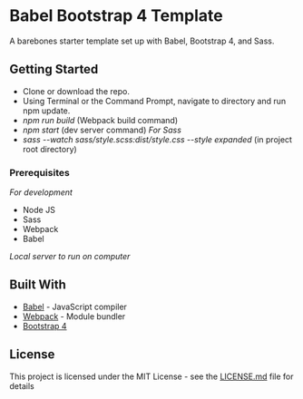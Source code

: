 # Babel Bootstrap 4 Template

A barebones starter template set up with Babel, Bootstrap 4, and Sass.

## Getting Started

* Clone or download the repo.
* Using Terminal or the Command Prompt, navigate to directory and run npm update.
* *npm run build* (Webpack build command)
* *npm start* (dev server command)
*For Sass*
* *sass --watch sass/style.scss:dist/style.css --style expanded*  (in project root directory)

### Prerequisites


*For development*
* Node JS
* Sass
* Webpack
* Babel

*Local server to run on computer*

## Built With

* [Babel](https://babeljs.io/) - JavaScript compiler
* [Webpack](https://webpack.js.org/) - Module bundler
* [Bootstrap 4](http://getbootstrap.com/)

## License

This project is licensed under the MIT License - see the [LICENSE.md](LICENSE.md) file for details
